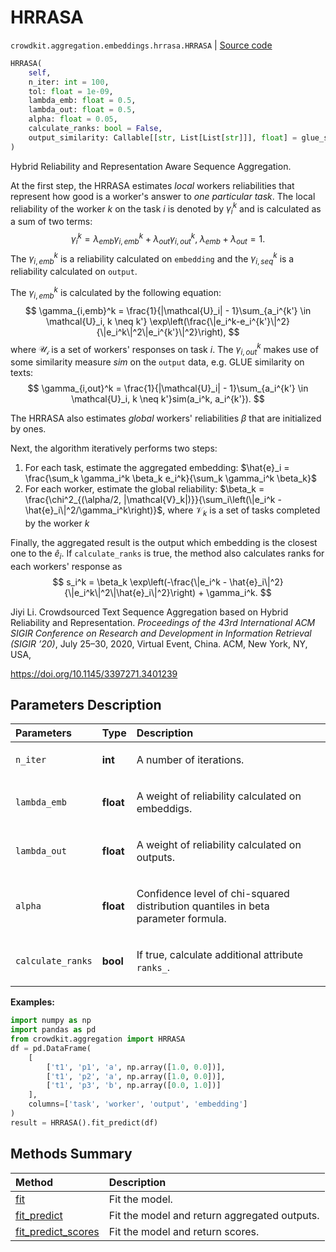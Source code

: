 # HRRASA
`crowdkit.aggregation.embeddings.hrrasa.HRRASA` | [Source code](https://github.com/Toloka/crowd-kit/blob/v1.2.0/crowdkit/aggregation/embeddings/hrrasa.py#L27)

```python
HRRASA(
    self,
    n_iter: int = 100,
    tol: float = 1e-09,
    lambda_emb: float = 0.5,
    lambda_out: float = 0.5,
    alpha: float = 0.05,
    calculate_ranks: bool = False,
    output_similarity: Callable[[str, List[List[str]]], float] = glue_similarity
)
```

Hybrid Reliability and Representation Aware Sequence Aggregation.


At the first step, the HRRASA estimates *local* workers reliabilities that represent how good is a
worker's answer to *one particular task*. The local reliability of the worker $k$ on the task $i$ is
denoted by $\gamma_i^k$ and is calculated as a sum of two terms:
$$
\gamma_i^k = \lambda_{emb}\gamma_{i,emb}^k + \lambda_{out}\gamma_{i,out}^k, \; \lambda_{emb} + \lambda_{out} = 1.
$$
The $\gamma_{i,emb}^k$ is a reliability calculated on `embedding` and the $\gamma_{i,seq}^k$ is a
reliability calculated on `output`.

The $\gamma_{i,emb}^k$ is calculated by the following equation:
$$
\gamma_{i,emb}^k = \frac{1}{|\mathcal{U}_i| - 1}\sum_{a_i^{k'} \in \mathcal{U}_i, k \neq k'}
\exp\left(\frac{\|e_i^k-e_i^{k'}\|^2}{\|e_i^k\|^2\|e_i^{k'}\|^2}\right),
$$
where $\mathcal{U_i}$ is a set of workers' responses on task $i$. The $\gamma_{i,out}^k$ makes use
of some similarity measure $sim$ on the `output` data, e.g. GLUE similarity on texts:
$$
\gamma_{i,out}^k = \frac{1}{|\mathcal{U}_i| - 1}\sum_{a_i^{k'} \in \mathcal{U}_i, k \neq k'}sim(a_i^k, a_i^{k'}).
$$

The HRRASA also estimates *global* workers' reliabilities $\beta$ that are initialized by ones.

Next, the algorithm iteratively performs two steps:
1. For each task, estimate the aggregated embedding: $\hat{e}_i = \frac{\sum_k \gamma_i^k
\beta_k e_i^k}{\sum_k \gamma_i^k \beta_k}$
2. For each worker, estimate the global reliability: $\beta_k = \frac{\chi^2_{(\alpha/2,
|\mathcal{V}_k|)}}{\sum_i\left(\|e_i^k - \hat{e}_i\|^2/\gamma_i^k\right)}$, where $\mathcal{V}_k$
is a set of tasks completed by the worker $k$

Finally, the aggregated result is the output which embedding is
the closest one to the $\hat{e}_i$. If `calculate_ranks` is true, the method also calculates ranks for
each workers' response as
$$
s_i^k = \beta_k \exp\left(-\frac{\|e_i^k - \hat{e}_i\|^2}{\|e_i^k\|^2\|\hat{e}_i\|^2}\right) + \gamma_i^k.
$$

Jiyi Li. Crowdsourced Text Sequence Aggregation based on Hybrid Reliability and Representation.
*Proceedings of the 43rd International ACM SIGIR Conference on Research and Development
in Information Retrieval (SIGIR ’20)*, July 25–30, 2020, Virtual Event, China. ACM, New York, NY, USA,

<https://doi.org/10.1145/3397271.3401239>

## Parameters Description

| Parameters | Type | Description |
| :----------| :----| :-----------|
`n_iter`|**int**|<p>A number of iterations.</p>
`lambda_emb`|**float**|<p>A weight of reliability calculated on embeddigs.</p>
`lambda_out`|**float**|<p>A weight of reliability calculated on outputs.</p>
`alpha`|**float**|<p>Confidence level of chi-squared distribution quantiles in beta parameter formula.</p>
`calculate_ranks`|**bool**|<p>If true, calculate additional attribute `ranks_`.</p>

**Examples:**


```python
import numpy as np
import pandas as pd
from crowdkit.aggregation import HRRASA
df = pd.DataFrame(
    [
        ['t1', 'p1', 'a', np.array([1.0, 0.0])],
        ['t1', 'p2', 'a', np.array([1.0, 0.0])],
        ['t1', 'p3', 'b', np.array([0.0, 1.0])]
    ],
    columns=['task', 'worker', 'output', 'embedding']
)
result = HRRASA().fit_predict(df)
```
## Methods Summary

| Method | Description |
| :------| :-----------|
[fit](crowdkit.aggregation.embeddings.hrrasa.HRRASA.fit.md)| Fit the model.
[fit_predict](crowdkit.aggregation.embeddings.hrrasa.HRRASA.fit_predict.md)| Fit the model and return aggregated outputs.
[fit_predict_scores](crowdkit.aggregation.embeddings.hrrasa.HRRASA.fit_predict_scores.md)| Fit the model and return scores.
